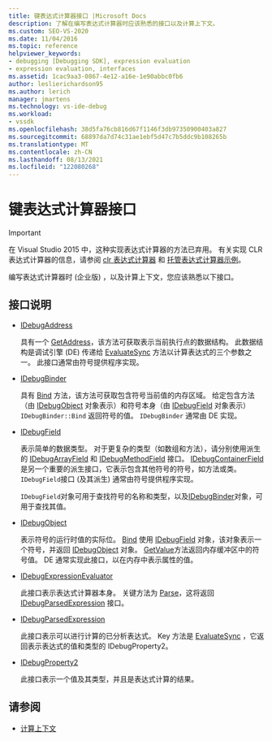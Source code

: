 ```yaml
---
title: 键表达式计算器接口 |Microsoft Docs
description: 了解在编写表达式计算器时应该熟悉的接口以及计算上下文。
ms.custom: SEO-VS-2020
ms.date: 11/04/2016
ms.topic: reference
helpviewer_keywords:
- debugging [Debugging SDK], expression evaluation
- expression evaluation, interfaces
ms.assetid: 1cac9aa3-0867-4e12-a16e-1e90abbc0fb6
author: leslierichardson95
ms.author: lerich
manager: jmartens
ms.technology: vs-ide-debug
ms.workload:
- vssdk
ms.openlocfilehash: 38d5fa76cb816d67f1146f3db97350900403a827
ms.sourcegitcommit: 68897da7d74c31ae1ebf5d47c7b5ddc9b108265b
ms.translationtype: MT
ms.contentlocale: zh-CN
ms.lasthandoff: 08/13/2021
ms.locfileid: "122080268"
---
```

# <a name="key-expression-evaluator-interfaces"></a>键表达式计算器接口
> [!IMPORTANT]
> 在 Visual Studio 2015 中，这种实现表达式计算器的方法已弃用。 有关实现 CLR 表达式计算器的信息，请参阅 [clr 表达式计算器](https://github.com/Microsoft/ConcordExtensibilitySamples/wiki/CLR-Expression-Evaluators) 和 [托管表达式计算器示例](https://github.com/Microsoft/ConcordExtensibilitySamples/wiki/Managed-Expression-Evaluator-Sample)。

 编写表达式计算器时 (企业版) ，以及计算上下文，您应该熟悉以下接口。

## <a name="interface-descriptions"></a>接口说明

- [IDebugAddress](../../extensibility/debugger/reference/idebugaddress.md)

     具有一个 [GetAddress](../../extensibility/debugger/reference/idebugaddress-getaddress.md)，该方法可获取表示当前执行点的数据结构。 此数据结构是调试引擎 (DE) 传递给 [EvaluateSync](../../extensibility/debugger/reference/idebugparsedexpression-evaluatesync.md) 方法以计算表达式的三个参数之一。 此接口通常由符号提供程序实现。

- [IDebugBinder](../../extensibility/debugger/reference/idebugbinder.md)

     具有 [Bind](../../extensibility/debugger/reference/idebugbinder-bind.md) 方法，该方法可获取包含符号当前值的内存区域。 给定包含方法（由 [IDebugObject](../../extensibility/debugger/reference/idebugobject.md) 对象表示）和符号本身（由 [IDebugField](../../extensibility/debugger/reference/idebugfield.md) 对象表示） `IDebugBinder::Bind` 返回符号的值。 `IDebugBinder` 通常由 DE 实现。

- [IDebugField](../../extensibility/debugger/reference/idebugfield.md)

     表示简单的数据类型。 对于更复杂的类型（如数组和方法），请分别使用派生的 [IDebugArrayField](../../extensibility/debugger/reference/idebugarrayfield.md) 和 [IDebugMethodField](../../extensibility/debugger/reference/idebugmethodfield.md) 接口。 [IDebugContainerField](../../extensibility/debugger/reference/idebugcontainerfield.md) 是另一个重要的派生接口，它表示包含其他符号的符号，如方法或类。 `IDebugField`接口 (及其派生) 通常由符号提供程序实现。

     `IDebugField`对象可用于查找符号的名称和类型，以及[IDebugBinder](../../extensibility/debugger/reference/idebugbinder.md)对象，可用于查找其值。

- [IDebugObject](../../extensibility/debugger/reference/idebugobject.md)

     表示符号的运行时值的实际位。 [Bind](../../extensibility/debugger/reference/idebugbinder-bind.md) 使用 [IDebugField](../../extensibility/debugger/reference/idebugfield.md) 对象，该对象表示一个符号，并返回 [IDebugObject](../../extensibility/debugger/reference/idebugobject.md) 对象。 [GetValue](../../extensibility/debugger/reference/idebugobject-getvalue.md)方法返回内存缓冲区中的符号值。 DE 通常实现此接口，以在内存中表示属性的值。

- [IDebugExpressionEvaluator](../../extensibility/debugger/reference/idebugexpressionevaluator.md)

     此接口表示表达式计算器本身。 关键方法为 [Parse](../../extensibility/debugger/reference/idebugexpressionevaluator-parse.md)，这将返回 [IDebugParsedExpression](../../extensibility/debugger/reference/idebugparsedexpression.md) 接口。

- [IDebugParsedExpression](../../extensibility/debugger/reference/idebugparsedexpression.md)

     此接口表示可以进行计算的已分析表达式。 Key 方法是 [EvaluateSync](../../extensibility/debugger/reference/idebugparsedexpression-evaluatesync.md) ，它返回表示表达式的值和类型的 IDebugProperty2。

- [IDebugProperty2](../../extensibility/debugger/reference/idebugproperty2.md)

     此接口表示一个值及其类型，并且是表达式计算的结果。

## <a name="see-also"></a>请参阅
- [计算上下文](../../extensibility/debugger/evaluation-context.md)
